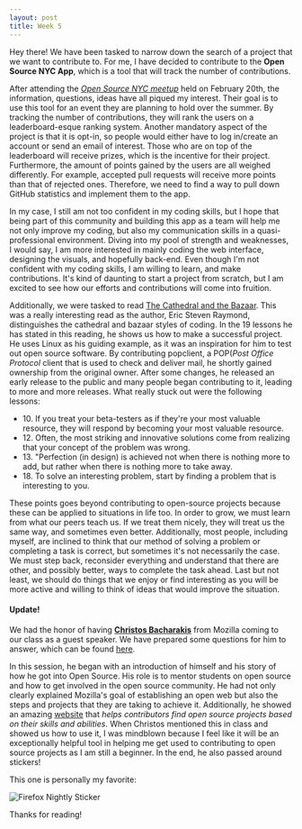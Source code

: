```yaml
---
layout: post
title: Week 5
---
```


Hey there! We have been tasked to narrow down the search of a project that we want to contribute to. For me, I have decided to contribute to
the <strong>Open Source NYC App</strong>, which is a tool that will track the number of contributions. 

After attending the <em><a href="https://www.meetup.com/Open-Source-NYC/events/258592674/">Open Source NYC meetup</a></em> held on February 20th, the information,
questions, ideas have all piqued my interest. Their goal is to use this tool for an event they are planning to hold over the summer. By tracking
the number of contributions, they will rank the users on a leaderboard-esque ranking system. Another mandatory aspect of the project is that
it is opt-in, so people would either have to log in/create an account or send an email of interest. Those who are on top of the leaderboard will
receive prizes, which is the incentive for their project. Furthermore, the amount of points gained by the users are all weighed differently. For
example, accepted pull requests will receive more points than that of rejected ones. Therefore, we need to find a way to pull down GitHub statistics
and implement them to the app.

In my case, I still am not too confident in my coding skills, but I hope that being part of this community and building this app as a team will help
me not only improve my coding, but also my communication skills in a quasi-professional environment. Diving into my pool of strength and weaknesses,
I would say, I am more interested in mainly coding the web interface, designing the visuals, and hopefully back-end. Even though I'm not confident with my coding skills,
I am willing to learn, and make contributions. It's kind of daunting to start a project from scratch, but I am excited to see how our efforts and
contributions will come into fruition.

Additionally, we were tasked to read <u><a href="http://www.catb.org/~esr/writings/cathedral-bazaar/cathedral-bazaar/index.html">The Cathedral and the Bazaar</a></u>. This was a really interesting read as the author, Eric Steven Raymond, distinguishes the cathedral and bazaar styles of coding. In the 19 lessons he
has stated in this reading, he shows us how to make a successful project. He uses Linux as his guiding example, as it was an inspiration for him to test out
open source software. By contributing popclient, a POP(<em>Post Office Protocol</em> client that is used to check and deliver mail, he shortly gained ownership 
from the original owner. After some changes, he released an early release to the public and many people began contributing to it, leading to more and more
releases. What really stuck out were the following lessons:

<ul>
	<li>10. If you treat your beta-testers as if they're your most valuable resource, they will respond by becoming your most valuable resource.</li>
	<li>12. Often, the most striking and innovative solutions come from realizing that your concept of the problem was wrong.</li>
	<li>13. "Perfection (in design) is achieved not when there is nothing more to add, but rather when there is nothing more to take away.</li>
	<li>18. To solve an interesting problem, start by finding a problem that is interesting to you.</li>
</ul>

These points goes beyond contributing to open-source projects because these can be applied to situations in life too. In order to grow, we must learn from what our
peers teach us. If we treat them nicely, they will treat us the same way, and sometimes even better. Additionally, most people, including myself, are inclined to
think that our method of solving a problem or completing a task is correct, but sometimes it's not necessarily the case. We must step back, reconsider everything and
understand that there are other, and possibly better, ways to complete the task ahead. Last but not least, we should do things that we enjoy or find interesting as
you will be more active and willing to think of ideas that would improve the situation.

<h4>Update!</h4>
We had the honor of having <strong><a href="https://reps.mozilla.org/u/bacharakis/">Christos Bacharakis</a></strong> from Mozilla coming to our class as a guest speaker. We have prepared some questions for him to answer, which can be found <a href="https://github.com/hunter-college-ossd-spr19/wiki/wiki/Questions-for-Christos-Bacharakis">here</a>.

In this session, he began with an introduction of himself and his story of how he got into Open Source. His role is to mentor students on open source and how to get involved in the open source community. He had not only clearly explained Mozilla's goal of establishing an open web but also the steps and projects that they are taking to achieve it. Additionally, he showed an amazing <a href="https://fixme.ossn.club">website</a> that <em>helps contributors find open source projects based on their skills and abilities</em>. When Christos mentioned this in class and showed us how to use it, I was mindblown because I feel like it will be an exceptionally helpful tool in helping me get used to contributing to open source projects as I am still a beginner. In the end, he also passed around stickers!

This one is personally my favorite:

<img src="https://juststickers.in/wp-content/uploads/2017/11/firefox-nightly.png" alt="Firefox Nightly Sticker" align="middle">

Thanks for reading!
